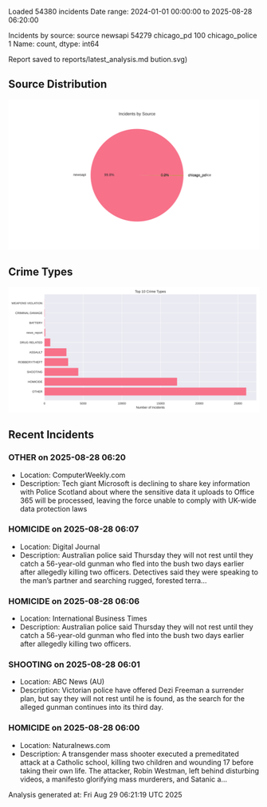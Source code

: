 
Loaded 54380 incidents
Date range: 2024-01-01 00:00:00 to 2025-08-28 06:20:00

Incidents by source:
source
newsapi           54279
chicago_pd          100
chicago_police        1
Name: count, dtype: int64

Report saved to reports/latest_analysis.md
bution.svg)

## Source Distribution
![Source Distribution](images/source_distribution.svg)

## Crime Types
![Crime Types](images/crime_types.svg)

## Recent Incidents

### OTHER on 2025-08-28 06:20
- Location: ComputerWeekly.com
- Description: Tech giant Microsoft is declining to share key information with Police Scotland about where the sensitive data it uploads to Office 365 will be processed, leaving the force unable to comply with UK-wide data protection laws


### HOMICIDE on 2025-08-28 06:07
- Location: Digital Journal
- Description: Australian police said Thursday they will not rest until they catch a 56-year-old gunman who fled into the bush two days earlier after allegedly killing two officers. Detectives said they were speaking to the man’s partner and searching rugged, forested terra…


### HOMICIDE on 2025-08-28 06:06
- Location: International Business Times
- Description: Australian police said Thursday they will not rest until they catch a 56-year-old gunman who fled into the bush two days earlier after allegedly killing two officers.


### SHOOTING on 2025-08-28 06:01
- Location: ABC News (AU)
- Description: Victorian police have offered Dezi Freeman a surrender plan, but say they will not rest until he is found, as the search for the alleged gunman continues into its third day.


### HOMICIDE on 2025-08-28 06:00
- Location: Naturalnews.com
- Description: A transgender mass shooter executed a premeditated attack at a Catholic school, killing two children and wounding 17 before taking their own life. The attacker, Robin Westman, left behind disturbing videos, a manifesto glorifying mass murderers, and Satanic a…

Analysis generated at: Fri Aug 29 06:21:19 UTC 2025
